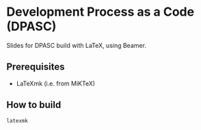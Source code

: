 # Development Process as a Code (DPASC)

Slides for DPASC build with LaTeX, using Beamer. 

## Prerequisites 
 * LaTeXmk (i.e. from MiKTeX)

## How to build

`latexmk`